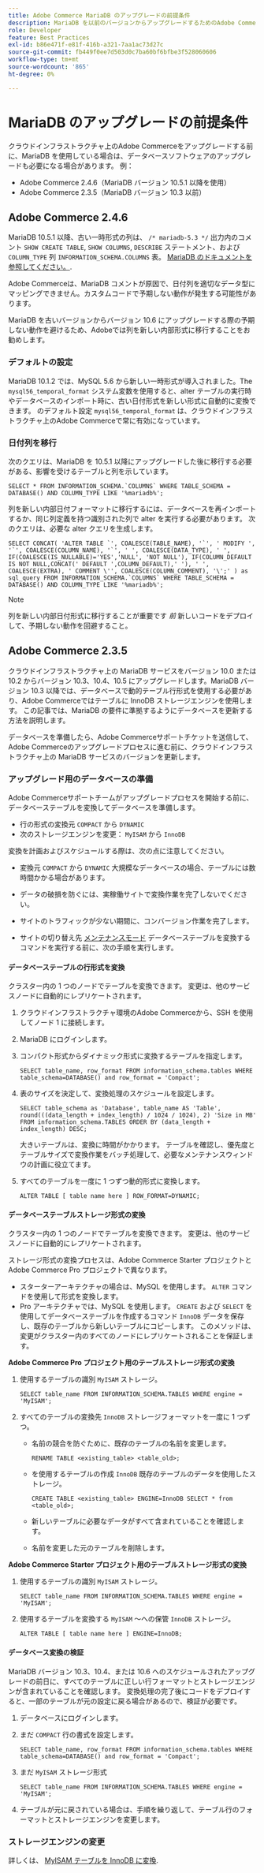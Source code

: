 ```yaml
---
title: Adobe Commerce MariaDB のアップグレードの前提条件
description: MariaDB を以前のバージョンからアップグレードするためのAdobe Commerceデータベースの準備方法を説明します。
role: Developer
feature: Best Practices
exl-id: b86e471f-e81f-416b-a321-7aa1ac73d27c
source-git-commit: fb449f0ee7d503d0c7ba60bf6bfbe3f528060606
workflow-type: tm+mt
source-wordcount: '865'
ht-degree: 0%

---
```



# MariaDB のアップグレードの前提条件

クラウドインフラストラクチャ上のAdobe Commerceをアップグレードする前に、MariaDB を使用している場合は、データベースソフトウェアのアップグレードも必要になる場合があります。 例：

- Adobe Commerce 2.4.6（MariaDB バージョン 10.5.1 以降を使用）
- Adobe Commerce 2.3.5（MariaDB バージョン 10.3 以前）

## Adobe Commerce 2.4.6

MariaDB 10.5.1 以降、古い一時形式の列は、 `/* mariadb-5.3 */` 出力内のコメント `SHOW CREATE TABLE`, `SHOW COLUMNS`, `DESCRIBE` ステートメント、および `COLUMN_TYPE` 列 `INFORMATION_SCHEMA.COLUMNS` 表。 [MariaDB のドキュメントを参照してください。](https://mariadb.com/kb/en/datetime/#internal-format).

Adobe Commerceは、MariaDB コメントが原因で、日付列を適切なデータ型にマッピングできません。カスタムコードで予期しない動作が発生する可能性があります。

MariaDB を古いバージョンからバージョン 10.6 にアップグレードする際の予期しない動作を避けるため、Adobeでは列を新しい内部形式に移行することをお勧めします。

### デフォルトの設定

MariaDB 10.1.2 では、MySQL 5.6 から新しい一時形式が導入されました。The `mysql56_temporal_format` システム変数を使用すると、alter テーブルの実行時やデータベースのインポート時に、古い日付形式を新しい形式に自動的に変換できます。 のデフォルト設定 `mysql56_temporal_format` は、クラウドインフラストラクチャ上のAdobe Commerceで常に有効になっています。

### 日付列を移行

次のクエリは、MariaDB を 10.5.1 以降にアップグレードした後に移行する必要がある、影響を受けるテーブルと列を示しています。

```mysql
SELECT * FROM INFORMATION_SCHEMA.`COLUMNS` WHERE TABLE_SCHEMA = DATABASE() AND COLUMN_TYPE LIKE '%mariadb%';
```

列を新しい内部日付フォーマットに移行するには、データベースを再インポートするか、同じ列定義を持つ識別された列で alter を実行する必要があります。 次のクエリは、必要な alter クエリを生成します。

```mysql
SELECT CONCAT( 'ALTER TABLE `', COALESCE(TABLE_NAME), '`', ' MODIFY ', '`', COALESCE(COLUMN_NAME), '`', ' ', COALESCE(DATA_TYPE), ' ', IF(COALESCE(IS_NULLABLE)='YES','NULL', 'NOT NULL'), IF(COLUMN_DEFAULT IS NOT NULL,CONCAT(' DEFAULT ',COLUMN_DEFAULT),' '), ' ', COALESCE(EXTRA), ' COMMENT \'', COALESCE(COLUMN_COMMENT), '\';' ) as sql_query FROM INFORMATION_SCHEMA.`COLUMNS` WHERE TABLE_SCHEMA = DATABASE() AND COLUMN_TYPE LIKE '%mariadb%';
```

>[!NOTE]
>
>列を新しい内部日付形式に移行することが重要です _前_ 新しいコードをデプロイして、予期しない動作を回避すること。

## Adobe Commerce 2.3.5

クラウドインフラストラクチャ上の MariaDB サービスをバージョン 10.0 または 10.2 からバージョン 10.3、10.4、10.5 にアップグレードします。MariaDB バージョン 10.3 以降では、データベースで動的テーブル行形式を使用する必要があり、Adobe Commerceではテーブルに InnoDB ストレージエンジンを使用します。 この記事では、MariaDB の要件に準拠するようにデータベースを更新する方法を説明します。

データベースを準備したら、Adobe Commerceサポートチケットを送信して、Adobe Commerceのアップグレードプロセスに進む前に、クラウドインフラストラクチャ上の MariaDB サービスのバージョンを更新します。

### アップグレード用のデータベースの準備

Adobe Commerceサポートチームがアップグレードプロセスを開始する前に、データベーステーブルを変換してデータベースを準備します。

- 行の形式の変換元 `COMPACT` から `DYNAMIC`
- 次のストレージエンジンを変更： `MyISAM` から `InnoDB`

変換を計画およびスケジュールする際は、次の点に注意してください。

- 変換元 `COMPACT` から `DYNAMIC` 大規模なデータベースの場合、テーブルには数時間かかる場合があります。

- データの破損を防ぐには、実稼働サイトで変換作業を完了しないでください。

- サイトのトラフィックが少ない期間に、コンバージョン作業を完了します。

- サイトの切り替え先 [メンテナンスモード](../../../installation/tutorials/maintenance-mode.md) データベーステーブルを変換するコマンドを実行する前に、次の手順を実行します。

#### データベーステーブルの行形式を変換

クラスター内の 1 つのノードでテーブルを変換できます。 変更は、他のサービスノードに自動的にレプリケートされます。

1. クラウドインフラストラクチャ環境のAdobe Commerceから、SSH を使用してノード 1 に接続します。

1. MariaDB にログインします。

1. コンパクト形式からダイナミック形式に変換するテーブルを指定します。

   ```mysql
   SELECT table_name, row_format FROM information_schema.tables WHERE table_schema=DATABASE() and row_format = 'Compact';
   ```

1. 表のサイズを決定して、変換処理のスケジュールを設定します。

   ```mysql
   SELECT table_schema as 'Database', table_name AS 'Table', round(((data_length + index_length) / 1024 / 1024), 2) 'Size in MB' FROM information_schema.TABLES ORDER BY (data_length + index_length) DESC;
   ```

   大きいテーブルは、変換に時間がかかります。 テーブルを確認し、優先度とテーブルサイズで変換作業をバッチ処理して、必要なメンテナンスウィンドウの計画に役立てます。

1. すべてのテーブルを一度に 1 つずつ動的形式に変換します。

   ```mysql
   ALTER TABLE [ table name here ] ROW_FORMAT=DYNAMIC;
   ```

#### データベーステーブルストレージ形式の変換

クラスター内の 1 つのノードでテーブルを変換できます。 変更は、他のサービスノードに自動的にレプリケートされます。

ストレージ形式の変換プロセスは、Adobe Commerce Starter プロジェクトとAdobe Commerce Pro プロジェクトで異なります。

- スターターアーキテクチャの場合は、MySQL を使用します。 `ALTER` コマンドを使用して形式を変換します。
- Pro アーキテクチャでは、MySQL を使用します。 `CREATE` および `SELECT` を使用してデータベーステーブルを作成するコマンド `InnoDB` データを保存し、既存のテーブルから新しいテーブルにコピーします。 このメソッドは、変更がクラスター内のすべてのノードにレプリケートされることを保証します。

**Adobe Commerce Pro プロジェクト用のテーブルストレージ形式の変換**

1. 使用するテーブルの識別 `MyISAM` ストレージ。

   ```mysql
   SELECT table_name FROM INFORMATION_SCHEMA.TABLES WHERE engine = 'MyISAM';
   ```

1. すべてのテーブルの変換先 `InnoDB` ストレージフォーマットを一度に 1 つずつ。

   - 名前の競合を防ぐために、既存のテーブルの名前を変更します。

     ```mysql
     RENAME TABLE <existing_table> <table_old>;
     ```

   - を使用するテーブルの作成 `InnoDB` 既存のテーブルのデータを使用したストレージ。

     ```mysql
     CREATE TABLE <existing_table> ENGINE=InnoDB SELECT * from <table_old>;
     ```

   - 新しいテーブルに必要なデータがすべて含まれていることを確認します。

   - 名前を変更した元のテーブルを削除します。


**Adobe Commerce Starter プロジェクト用のテーブルストレージ形式の変換**

1. 使用するテーブルの識別 `MyISAM` ストレージ。

   ```mysql
   SELECT table_name FROM INFORMATION_SCHEMA.TABLES WHERE engine = 'MyISAM';
   ```

1. 使用するテーブルを変換する `MyISAM` ～への保管 `InnoDB` ストレージ。

   ```mysql
   ALTER TABLE [ table name here ] ENGINE=InnoDB;
   ```

#### データベース変換の検証

MariaDB バージョン 10.3、10.4、または 10.6 へのスケジュールされたアップグレードの前日に、すべてのテーブルに正しい行フォーマットとストレージエンジンが含まれていることを確認します。 変換処理の完了後にコードをデプロイすると、一部のテーブルが元の設定に戻る場合があるので、検証が必要です。

1. データベースにログインします。

1. まだ `COMPACT` 行の書式を設定します。

   ```mysql
   SELECT table_name, row_format FROM information_schema.tables WHERE table_schema=DATABASE() and row_format = 'Compact';
   ```

1. まだ `MyISAM` ストレージ形式

   ```mysql
   SELECT table_name FROM INFORMATION_SCHEMA.TABLES WHERE engine = 'MyISAM';
   ```

1. テーブルが元に戻されている場合は、手順を繰り返して、テーブル行のフォーマットとストレージエンジンを変更します。

### ストレージエンジンの変更

詳しくは、 [MyISAM テーブルを InnoDB に変換](../planning/database-on-cloud.md).
